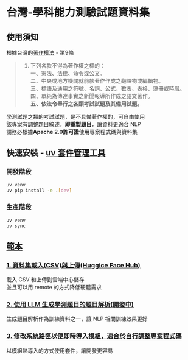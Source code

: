 # 台灣-學科能力測驗試題資料集

## 使用須知
根據台灣的[著作權法](https://law.moj.gov.tw/LawClass/LawAll.aspx?PCode=J0070017) - 第9條 

> 1. 下列各款不得為著作權之標的︰  
一、憲法、法律、命令或公文。  
二、中央或地方機關就前款著作作成之翻譯物或編輯物。  
三、標語及通用之符號、名詞、公式、數表、表格、簿冊或時曆。  
四、單純為傳達事實之新聞報導所作成之語文著作。  
**五、依法令舉行之各類考試試題及其備用試題。**

學測試題之類的考試試題，是不具備著作權的，可自由使用  
該專案有調整題目敘述，**即重製題目**，讓資料更適合 NLP  
請務必根據**Apache 2.0許可證**使用專案程式碼與資料集

## 快速安裝 - [uv 套件管理工具](https://docs.astral.sh/uv/getting-started/installation/)

### 開發階段

```bash
uv venv
uv pip install -e .[dev]
```

### 生產階段

```bash
uv venv
uv sync
```

## [範本](./samples/)

### [1. 資料集載入(CSV)與上傳(Huggice Face Hub)](./samples/Dataset_Load_And_Upload.ipynb)

載入 CSV 和上傳到雲端中心儲存  
並且可以用 remote 的方式降低硬體需求

### [2. 使用 LLM 生成學測題目的題目解析(開發中)](./samples/Agent_Generate_Analysis.ipynb)

生成題目解析作為訓練資料之一，讓 NLP 相關訓練效果更好

### [3. 修改系統路徑以便即時導入模組，適合於自行調整專案程式碼](./samples/Modules_Hot_Update.ipynb)

以模組熱導入的方式使用套件，讓開發更容易